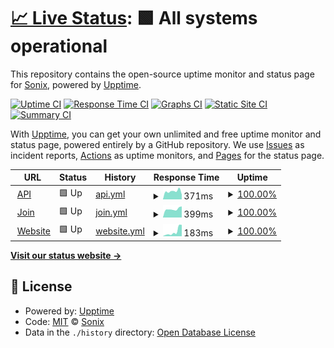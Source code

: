 # [📈 Live Status](https://sonixapp.github.io): <!--live status--> **🟩 All systems operational**

This repository contains the open-source uptime monitor and status page for [Sonix](https://sonixapp.com), powered by [Upptime](https://github.com/upptime/upptime).

[![Uptime CI](https://github.com/sonixapp/sonixapp.github.io/workflows/Uptime%20CI/badge.svg)](https://github.com/sonixapp/sonixapp.github.io/actions?query=workflow%3A%22Uptime+CI%22)
[![Response Time CI](https://github.com/sonixapp/sonixapp.github.io/workflows/Response%20Time%20CI/badge.svg)](https://github.com/sonixapp/sonixapp.github.io/actions?query=workflow%3A%22Response+Time+CI%22)
[![Graphs CI](https://github.com/sonixapp/sonixapp.github.io/workflows/Graphs%20CI/badge.svg)](https://github.com/sonixapp/sonixapp.github.io/actions?query=workflow%3A%22Graphs+CI%22)
[![Static Site CI](https://github.com/sonixapp/sonixapp.github.io/workflows/Static%20Site%20CI/badge.svg)](https://github.com/sonixapp/sonixapp.github.io/actions?query=workflow%3A%22Static+Site+CI%22)
[![Summary CI](https://github.com/sonixapp/sonixapp.github.io/workflows/Summary%20CI/badge.svg)](https://github.com/sonixapp/sonixapp.github.io/actions?query=workflow%3A%22Summary+CI%22)

With [Upptime](https://upptime.js.org), you can get your own unlimited and free uptime monitor and status page, powered entirely by a GitHub repository. We use [Issues](https://github.com/sonixapp/sonixapp.github.io/issues) as incident reports, [Actions](https://github.com/sonixapp/sonixapp.github.io/actions) as uptime monitors, and [Pages](https://sonixapp.github.io) for the status page.

<!--start: status pages-->
<!-- This summary is generated by Upptime (https://github.com/upptime/upptime) -->
<!-- Do not edit this manually, your changes will be overwritten -->
<!-- prettier-ignore -->
| URL | Status | History | Response Time | Uptime |
| --- | ------ | ------- | ------------- | ------ |
| <img alt="" src="https://icons.duckduckgo.com/ip3/api.sonixapp.com.ico" height="13"> [API](https://api.sonixapp.com/health) | 🟩 Up | [api.yml](https://github.com/sonixapp/sonixapp.github.io/commits/HEAD/history/api.yml) | <details><summary><img alt="Response time graph" src="./graphs/api/response-time-week.png" height="20"> 371ms</summary><br><a href="https://sonixapp.github.io/history/api"><img alt="Response time 373" src="https://img.shields.io/endpoint?url=https%3A%2F%2Fraw.githubusercontent.com%2Fsonixapp%2Fsonixapp.github.io%2FHEAD%2Fapi%2Fapi%2Fresponse-time.json"></a><br><a href="https://sonixapp.github.io/history/api"><img alt="24-hour response time 223" src="https://img.shields.io/endpoint?url=https%3A%2F%2Fraw.githubusercontent.com%2Fsonixapp%2Fsonixapp.github.io%2FHEAD%2Fapi%2Fapi%2Fresponse-time-day.json"></a><br><a href="https://sonixapp.github.io/history/api"><img alt="7-day response time 371" src="https://img.shields.io/endpoint?url=https%3A%2F%2Fraw.githubusercontent.com%2Fsonixapp%2Fsonixapp.github.io%2FHEAD%2Fapi%2Fapi%2Fresponse-time-week.json"></a><br><a href="https://sonixapp.github.io/history/api"><img alt="30-day response time 341" src="https://img.shields.io/endpoint?url=https%3A%2F%2Fraw.githubusercontent.com%2Fsonixapp%2Fsonixapp.github.io%2FHEAD%2Fapi%2Fapi%2Fresponse-time-month.json"></a><br><a href="https://sonixapp.github.io/history/api"><img alt="1-year response time 373" src="https://img.shields.io/endpoint?url=https%3A%2F%2Fraw.githubusercontent.com%2Fsonixapp%2Fsonixapp.github.io%2FHEAD%2Fapi%2Fapi%2Fresponse-time-year.json"></a></details> | <details><summary><a href="https://sonixapp.github.io/history/api">100.00%</a></summary><a href="https://sonixapp.github.io/history/api"><img alt="All-time uptime 100.00%" src="https://img.shields.io/endpoint?url=https%3A%2F%2Fraw.githubusercontent.com%2Fsonixapp%2Fsonixapp.github.io%2FHEAD%2Fapi%2Fapi%2Fuptime.json"></a><br><a href="https://sonixapp.github.io/history/api"><img alt="24-hour uptime 100.00%" src="https://img.shields.io/endpoint?url=https%3A%2F%2Fraw.githubusercontent.com%2Fsonixapp%2Fsonixapp.github.io%2FHEAD%2Fapi%2Fapi%2Fuptime-day.json"></a><br><a href="https://sonixapp.github.io/history/api"><img alt="7-day uptime 100.00%" src="https://img.shields.io/endpoint?url=https%3A%2F%2Fraw.githubusercontent.com%2Fsonixapp%2Fsonixapp.github.io%2FHEAD%2Fapi%2Fapi%2Fuptime-week.json"></a><br><a href="https://sonixapp.github.io/history/api"><img alt="30-day uptime 100.00%" src="https://img.shields.io/endpoint?url=https%3A%2F%2Fraw.githubusercontent.com%2Fsonixapp%2Fsonixapp.github.io%2FHEAD%2Fapi%2Fapi%2Fuptime-month.json"></a><br><a href="https://sonixapp.github.io/history/api"><img alt="1-year uptime 100.00%" src="https://img.shields.io/endpoint?url=https%3A%2F%2Fraw.githubusercontent.com%2Fsonixapp%2Fsonixapp.github.io%2FHEAD%2Fapi%2Fapi%2Fuptime-year.json"></a></details>
| <img alt="" src="https://icons.duckduckgo.com/ip3/join.sonixapp.com.ico" height="13"> [Join](https://join.sonixapp.com) | 🟩 Up | [join.yml](https://github.com/sonixapp/sonixapp.github.io/commits/HEAD/history/join.yml) | <details><summary><img alt="Response time graph" src="./graphs/join/response-time-week.png" height="20"> 399ms</summary><br><a href="https://sonixapp.github.io/history/join"><img alt="Response time 370" src="https://img.shields.io/endpoint?url=https%3A%2F%2Fraw.githubusercontent.com%2Fsonixapp%2Fsonixapp.github.io%2FHEAD%2Fapi%2Fjoin%2Fresponse-time.json"></a><br><a href="https://sonixapp.github.io/history/join"><img alt="24-hour response time 524" src="https://img.shields.io/endpoint?url=https%3A%2F%2Fraw.githubusercontent.com%2Fsonixapp%2Fsonixapp.github.io%2FHEAD%2Fapi%2Fjoin%2Fresponse-time-day.json"></a><br><a href="https://sonixapp.github.io/history/join"><img alt="7-day response time 399" src="https://img.shields.io/endpoint?url=https%3A%2F%2Fraw.githubusercontent.com%2Fsonixapp%2Fsonixapp.github.io%2FHEAD%2Fapi%2Fjoin%2Fresponse-time-week.json"></a><br><a href="https://sonixapp.github.io/history/join"><img alt="30-day response time 400" src="https://img.shields.io/endpoint?url=https%3A%2F%2Fraw.githubusercontent.com%2Fsonixapp%2Fsonixapp.github.io%2FHEAD%2Fapi%2Fjoin%2Fresponse-time-month.json"></a><br><a href="https://sonixapp.github.io/history/join"><img alt="1-year response time 370" src="https://img.shields.io/endpoint?url=https%3A%2F%2Fraw.githubusercontent.com%2Fsonixapp%2Fsonixapp.github.io%2FHEAD%2Fapi%2Fjoin%2Fresponse-time-year.json"></a></details> | <details><summary><a href="https://sonixapp.github.io/history/join">100.00%</a></summary><a href="https://sonixapp.github.io/history/join"><img alt="All-time uptime 100.00%" src="https://img.shields.io/endpoint?url=https%3A%2F%2Fraw.githubusercontent.com%2Fsonixapp%2Fsonixapp.github.io%2FHEAD%2Fapi%2Fjoin%2Fuptime.json"></a><br><a href="https://sonixapp.github.io/history/join"><img alt="24-hour uptime 100.00%" src="https://img.shields.io/endpoint?url=https%3A%2F%2Fraw.githubusercontent.com%2Fsonixapp%2Fsonixapp.github.io%2FHEAD%2Fapi%2Fjoin%2Fuptime-day.json"></a><br><a href="https://sonixapp.github.io/history/join"><img alt="7-day uptime 100.00%" src="https://img.shields.io/endpoint?url=https%3A%2F%2Fraw.githubusercontent.com%2Fsonixapp%2Fsonixapp.github.io%2FHEAD%2Fapi%2Fjoin%2Fuptime-week.json"></a><br><a href="https://sonixapp.github.io/history/join"><img alt="30-day uptime 100.00%" src="https://img.shields.io/endpoint?url=https%3A%2F%2Fraw.githubusercontent.com%2Fsonixapp%2Fsonixapp.github.io%2FHEAD%2Fapi%2Fjoin%2Fuptime-month.json"></a><br><a href="https://sonixapp.github.io/history/join"><img alt="1-year uptime 100.00%" src="https://img.shields.io/endpoint?url=https%3A%2F%2Fraw.githubusercontent.com%2Fsonixapp%2Fsonixapp.github.io%2FHEAD%2Fapi%2Fjoin%2Fuptime-year.json"></a></details>
| <img alt="" src="https://icons.duckduckgo.com/ip3/sonixapp.com.ico" height="13"> [Website](https://sonixapp.com) | 🟩 Up | [website.yml](https://github.com/sonixapp/sonixapp.github.io/commits/HEAD/history/website.yml) | <details><summary><img alt="Response time graph" src="./graphs/website/response-time-week.png" height="20"> 183ms</summary><br><a href="https://sonixapp.github.io/history/website"><img alt="Response time 300" src="https://img.shields.io/endpoint?url=https%3A%2F%2Fraw.githubusercontent.com%2Fsonixapp%2Fsonixapp.github.io%2FHEAD%2Fapi%2Fwebsite%2Fresponse-time.json"></a><br><a href="https://sonixapp.github.io/history/website"><img alt="24-hour response time 452" src="https://img.shields.io/endpoint?url=https%3A%2F%2Fraw.githubusercontent.com%2Fsonixapp%2Fsonixapp.github.io%2FHEAD%2Fapi%2Fwebsite%2Fresponse-time-day.json"></a><br><a href="https://sonixapp.github.io/history/website"><img alt="7-day response time 183" src="https://img.shields.io/endpoint?url=https%3A%2F%2Fraw.githubusercontent.com%2Fsonixapp%2Fsonixapp.github.io%2FHEAD%2Fapi%2Fwebsite%2Fresponse-time-week.json"></a><br><a href="https://sonixapp.github.io/history/website"><img alt="30-day response time 268" src="https://img.shields.io/endpoint?url=https%3A%2F%2Fraw.githubusercontent.com%2Fsonixapp%2Fsonixapp.github.io%2FHEAD%2Fapi%2Fwebsite%2Fresponse-time-month.json"></a><br><a href="https://sonixapp.github.io/history/website"><img alt="1-year response time 300" src="https://img.shields.io/endpoint?url=https%3A%2F%2Fraw.githubusercontent.com%2Fsonixapp%2Fsonixapp.github.io%2FHEAD%2Fapi%2Fwebsite%2Fresponse-time-year.json"></a></details> | <details><summary><a href="https://sonixapp.github.io/history/website">100.00%</a></summary><a href="https://sonixapp.github.io/history/website"><img alt="All-time uptime 99.99%" src="https://img.shields.io/endpoint?url=https%3A%2F%2Fraw.githubusercontent.com%2Fsonixapp%2Fsonixapp.github.io%2FHEAD%2Fapi%2Fwebsite%2Fuptime.json"></a><br><a href="https://sonixapp.github.io/history/website"><img alt="24-hour uptime 100.00%" src="https://img.shields.io/endpoint?url=https%3A%2F%2Fraw.githubusercontent.com%2Fsonixapp%2Fsonixapp.github.io%2FHEAD%2Fapi%2Fwebsite%2Fuptime-day.json"></a><br><a href="https://sonixapp.github.io/history/website"><img alt="7-day uptime 100.00%" src="https://img.shields.io/endpoint?url=https%3A%2F%2Fraw.githubusercontent.com%2Fsonixapp%2Fsonixapp.github.io%2FHEAD%2Fapi%2Fwebsite%2Fuptime-week.json"></a><br><a href="https://sonixapp.github.io/history/website"><img alt="30-day uptime 100.00%" src="https://img.shields.io/endpoint?url=https%3A%2F%2Fraw.githubusercontent.com%2Fsonixapp%2Fsonixapp.github.io%2FHEAD%2Fapi%2Fwebsite%2Fuptime-month.json"></a><br><a href="https://sonixapp.github.io/history/website"><img alt="1-year uptime 99.99%" src="https://img.shields.io/endpoint?url=https%3A%2F%2Fraw.githubusercontent.com%2Fsonixapp%2Fsonixapp.github.io%2FHEAD%2Fapi%2Fwebsite%2Fuptime-year.json"></a></details>

<!--end: status pages-->

[**Visit our status website →**](https://sonixapp.github.io)

## 📄 License

- Powered by: [Upptime](https://github.com/upptime/upptime)
- Code: [MIT](./LICENSE) © [Sonix](https://sonixapp.com)
- Data in the `./history` directory: [Open Database License](https://opendatacommons.org/licenses/odbl/1-0/)
